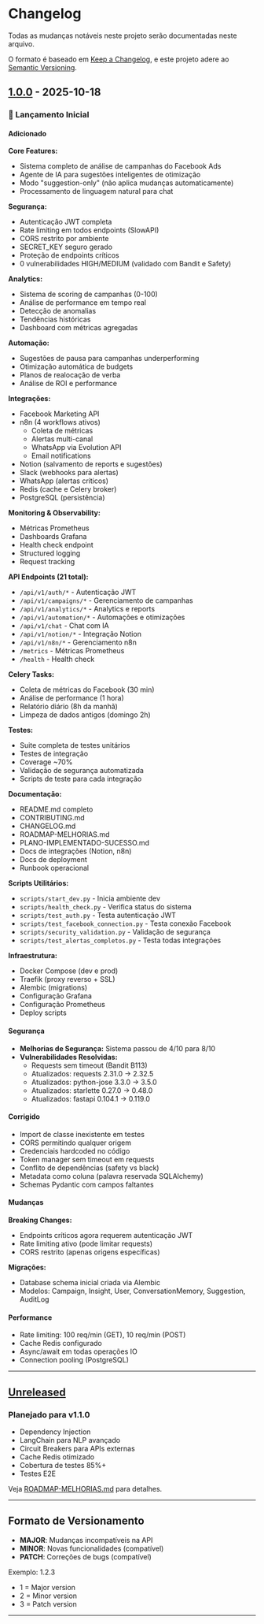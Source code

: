 # Changelog

Todas as mudanças notáveis neste projeto serão documentadas neste arquivo.

O formato é baseado em [Keep a Changelog](https://keepachangelog.com/pt-BR/1.0.0/),
e este projeto adere ao [Semantic Versioning](https://semver.org/lang/pt-BR/).

## [1.0.0] - 2025-10-18

### 🎉 Lançamento Inicial

#### Adicionado

**Core Features:**
- Sistema completo de análise de campanhas do Facebook Ads
- Agente de IA para sugestões inteligentes de otimização
- Modo "suggestion-only" (não aplica mudanças automaticamente)
- Processamento de linguagem natural para chat

**Segurança:**
- Autenticação JWT completa
- Rate limiting em todos endpoints (SlowAPI)
- CORS restrito por ambiente
- SECRET_KEY seguro gerado
- Proteção de endpoints críticos
- 0 vulnerabilidades HIGH/MEDIUM (validado com Bandit e Safety)

**Analytics:**
- Sistema de scoring de campanhas (0-100)
- Análise de performance em tempo real
- Detecção de anomalias
- Tendências históricas
- Dashboard com métricas agregadas

**Automação:**
- Sugestões de pausa para campanhas underperforming
- Otimização automática de budgets
- Planos de realocação de verba
- Análise de ROI e performance

**Integrações:**
- Facebook Marketing API
- n8n (4 workflows ativos)
  - Coleta de métricas
  - Alertas multi-canal
  - WhatsApp via Evolution API
  - Email notifications
- Notion (salvamento de reports e sugestões)
- Slack (webhooks para alertas)
- WhatsApp (alertas críticos)
- Redis (cache e Celery broker)
- PostgreSQL (persistência)

**Monitoring & Observability:**
- Métricas Prometheus
- Dashboards Grafana
- Health check endpoint
- Structured logging
- Request tracking

**API Endpoints (21 total):**
- `/api/v1/auth/*` - Autenticação JWT
- `/api/v1/campaigns/*` - Gerenciamento de campanhas
- `/api/v1/analytics/*` - Analytics e reports
- `/api/v1/automation/*` - Automações e otimizações
- `/api/v1/chat` - Chat com IA
- `/api/v1/notion/*` - Integração Notion
- `/api/v1/n8n/*` - Gerenciamento n8n
- `/metrics` - Métricas Prometheus
- `/health` - Health check

**Celery Tasks:**
- Coleta de métricas do Facebook (30 min)
- Análise de performance (1 hora)
- Relatório diário (8h da manhã)
- Limpeza de dados antigos (domingo 2h)

**Testes:**
- Suite completa de testes unitários
- Testes de integração
- Coverage ~70%
- Validação de segurança automatizada
- Scripts de teste para cada integração

**Documentação:**
- README.md completo
- CONTRIBUTING.md
- CHANGELOG.md
- ROADMAP-MELHORIAS.md
- PLANO-IMPLEMENTADO-SUCESSO.md
- Docs de integrações (Notion, n8n)
- Docs de deployment
- Runbook operacional

**Scripts Utilitários:**
- `scripts/start_dev.py` - Inicia ambiente dev
- `scripts/health_check.py` - Verifica status do sistema
- `scripts/test_auth.py` - Testa autenticação JWT
- `scripts/test_facebook_connection.py` - Testa conexão Facebook
- `scripts/security_validation.py` - Validação de segurança
- `scripts/test_alertas_completos.py` - Testa todas integrações

**Infraestrutura:**
- Docker Compose (dev e prod)
- Traefik (proxy reverso + SSL)
- Alembic (migrations)
- Configuração Grafana
- Configuração Prometheus
- Deploy scripts

#### Segurança

- **Melhorias de Segurança:** Sistema passou de 4/10 para 8/10
- **Vulnerabilidades Resolvidas:**
  - Requests sem timeout (Bandit B113)
  - Atualizados: requests 2.31.0 → 2.32.5
  - Atualizados: python-jose 3.3.0 → 3.5.0
  - Atualizados: starlette 0.27.0 → 0.48.0
  - Atualizados: fastapi 0.104.1 → 0.119.0

#### Corrigido

- Import de classe inexistente em testes
- CORS permitindo qualquer origem
- Credenciais hardcoded no código
- Token manager sem timeout em requests
- Conflito de dependências (safety vs black)
- Metadata como coluna (palavra reservada SQLAlchemy)
- Schemas Pydantic com campos faltantes

#### Mudanças

**Breaking Changes:**
- Endpoints críticos agora requerem autenticação JWT
- Rate limiting ativo (pode limitar requests)
- CORS restrito (apenas origens específicas)

**Migrações:**
- Database schema inicial criada via Alembic
- Modelos: Campaign, Insight, User, ConversationMemory, Suggestion, AuditLog

#### Performance

- Rate limiting: 100 req/min (GET), 10 req/min (POST)
- Cache Redis configurado
- Async/await em todas operações IO
- Connection pooling (PostgreSQL)

---

## [Unreleased]

### Planejado para v1.1.0

- Dependency Injection
- LangChain para NLP avançado
- Circuit Breakers para APIs externas
- Cache Redis otimizado
- Cobertura de testes 85%+
- Testes E2E

Veja [ROADMAP-MELHORIAS.md](./ROADMAP-MELHORIAS.md) para detalhes.

---

## Formato de Versionamento

- **MAJOR**: Mudanças incompatíveis na API
- **MINOR**: Novas funcionalidades (compatível)
- **PATCH**: Correções de bugs (compatível)

Exemplo: 1.2.3
- 1 = Major version
- 2 = Minor version  
- 3 = Patch version

---

[1.0.0]: https://github.com/seu-org/facebook-ads-ai-agent/releases/tag/v1.0.0
[Unreleased]: https://github.com/seu-org/facebook-ads-ai-agent/compare/v1.0.0...HEAD